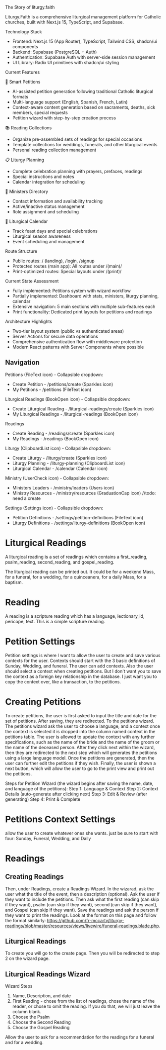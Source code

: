 The Story of liturgy.faith

Liturgy.Faith is a comprehensive liturgical management platform for Catholic churches, built with
Next.js 15, TypeScript, and Supabase.

Technology Stack
- Frontend: Next.js 15 (App Router), TypeScript, Tailwind CSS, shadcn/ui components
- Backend: Supabase (PostgreSQL + Auth)
- Authentication: Supabase Auth with server-side session management
- UI Library: Radix UI primitives with shadcn/ui styling

Current Features

🙏 Smart Petitions
- AI-assisted petition generation following traditional Catholic liturgical formats
- Multi-language support (English, Spanish, French, Latin)
- Context-aware content generation based on sacraments, deaths, sick members, special requests
- Petition wizard with step-by-step creation process

📚 Reading Collections
- Organize pre-assembled sets of readings for special occasions
- Template collections for weddings, funerals, and other liturgical events
- Personal reading collection management

📋 Liturgy Planning
- Complete celebration planning with prayers, prefaces, readings
- Special instructions and notes
- Calendar integration for scheduling

👥 Ministers Directory
- Contact information and availability tracking
- Active/inactive status management
- Role assignment and scheduling

📅 Liturgical Calendar
- Track feast days and special celebrations
- Liturgical season awareness
- Event scheduling and management

Route Structure

- Public routes: / (landing), /login, /signup
- Protected routes (main app): All routes under /(main)/
- Print-optimized routes: Special layouts under /(print)/

Current State Assessment

- Fully implemented: Petitions system with wizard workflow
- Partially implemented: Dashboard with stats, ministers, liturgy planning, calendar
- Extensive navigation: 5 main sections with multiple sub-features each
- Print functionality: Dedicated print layouts for petitions and readings

Architecture Highlights

- Two-tier layout system (public vs authenticated areas)
- Server Actions for secure data operations
- Comprehensive authentication flow with middleware protection
- Modern React patterns with Server Components where possible


## Navigation 
Petitions (FileText icon) - Collapsible dropdown:
- Create Petition - /petitions/create (Sparkles icon)
- My Petitions - /petitions (FileText icon)

Liturgical Readings (BookOpen icon) - Collapsible dropdown:
- Create Liturgical Reading - /liturgical-readings/create (Sparkles icon)
- My Liturgical Readings - /liturgical-readings (BookOpen icon)

Readings
- Create Reading - /readings/create (Sparkles icon)
- My Readings - /readings (BookOpen icon)

Liturgy (ClipboardList icon) - Collapsible dropdown:
- Create Liturgy - /liturgy/create (Sparkles icon)
- Liturgy Planning - /liturgy-planning (ClipboardList icon)
- Liturgical Calendar - /calendar (Calendar icon)

Ministry (UserCheck icon) - Collapsible dropdown:
- Ministers Leaders - /ministry/leaders (Users icon)
- Ministry Resources - /ministry/resources (GraduationCap icon)
//todo: need a create

Settings (Settings icon) - Collapsible dropdown:
- Petition Definitions - /settings/petition-definitions (FileText icon)
- Liturgy Definitions - /settings/liturgy-definitions (BookOpen icon)


# Liturgical Readings
A liturgical reading is a set of readings which contains a first_reading, psalm_reading, second_reading, and gospel_reading.

The liturgical reading can be printed out.  It could be for a weekend Mass, for a funeral, for a wedding, for a quinceanera, for a daily Mass, for a baptism.

# Reading
A reading is a scripture reading which has a language, lectionary_id, pericope, text.  This is a simple scripture reading.


# Petition Settings
Petition settings is where I want to allow the user to create and save various contexts for the user.  Contexts should start with the 3 basic definitions of Sunday, Wedding, and funeral.  The user can add contexts.  Also the user should select a context when creating petitions.  But I don't want you to save the context as a foreign key relationship in the database.  I just want you to copy the context over, like a transaction, to the petitions.

# Creating Petitions
To create petitions, the user is first asked to input the title and date for the set of petitions.  After saving, they are redirected. To the petitions wizard. The petitions wizard ask the user to choose a language, and a context once the context is selected it is dropped into the column named context in the petitions table. The user is allowed to update the context with any further specifications, such as the name of the bride and the name of the groom or the name of the deceased person. After they click next within the wizard, then they are redirected to the next step which will generates the petitions using a large language model. Once the petitions are generated, then the user can further edit the petitions if they wish. Finally, the user is shown a next button, which will allow the user to go to the print view and print out the petitions.

Steps for Petition Wizard (the wizard begins after saving the name, date, and language of the petitions):
Step 1: Language & Context
Step 2: Context Details (auto-generate after clicking next)
Step 3: Edit & Review (after generating)
Step 4: Print & Complete

# Petitions Context Settings
allow the user to create whatever ones she wants.  just be sure to start with four: Sunday, Funeral, Wedding, and Daily


# Readings


## Creating Readings
Then, under Readings, create a Readings Wizard.  In the wizarad, ask the user what the title of the event, then a description (optional).  Ask the user if they want to include the petitions.  Then ask what the first reading (can skip if they want), psalm (can skip if they want), second (can skip if they want), and Gospel (can skip if they want).  Save the readings and ask the person if they want to print the readings.  Look at the format on this page and follow the format similarly: https://github.com/fr-mccarty/liturgy-readings/blob/master/resources/views/livewire/funeral-readings.blade.php. 


## Liturgical Readings
To create you will go to the create page.  Then you will be redirected to step 2 on the wizard page.

## Liturgical Readings Wizard
Wizard Steps
1. Name, Description, and date
2. First Reading - chose from the list of readings, chose the name of the reader, or chose to omit the reading.  If you do that, we will just leave the column blank.
3. Choose the Psalm
4. Choose the Second Reading
5. Choose the Gospel Reading 



Allow the user to ask for a recommendation for the readings for a funeral and for a wedding.

